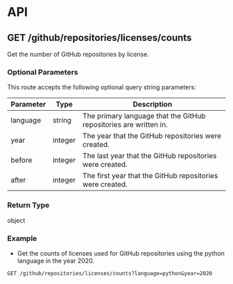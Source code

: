# API

## GET /github/repositories/licenses/counts

Get the number of GitHub repositories by license.

### Optional Parameters

This route accepts the following optional query string parameters:

| Parameter | Type | Description |
| --- | --- | --- |
| language | string | The primary language that the GitHub repositories are written in. |
| year | integer | The year that the GitHub repositories were created. |
| before | integer | The last year that the GitHub repositories were created. |
| after | integer | The first year that the GitHub repositories were created. |

### Return Type

object

### Example

- Get the counts of licenses used for GitHub repositories using the python language in the year 2020.
```
GET /github/repositories/licenses/counts?language=python&year=2020
```